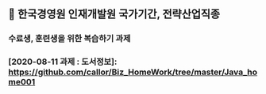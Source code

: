 ## :train:  한국경영원 인재개발원 국가기간, 전략산업직종
### 수료생, 훈련생을 위한 복습하기 과제

### [2020-08-11 과제 : 도서정보]: https://github.com/callor/Biz_HomeWork/tree/master/Java_home001